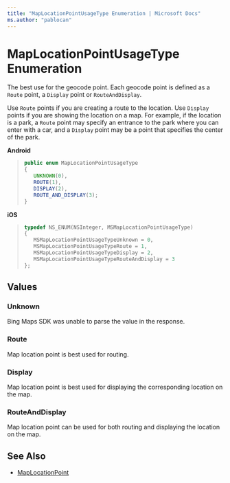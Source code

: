 ```yaml
---
title: "MapLocationPointUsageType Enumeration | Microsoft Docs"
ms.author: "pablocan"
---
```


# MapLocationPointUsageType Enumeration

The best use for the geocode point. Each geocode point is defined as a `Route` point, a `Display` point or `RouteAndDisplay`.

Use `Route` points if you are creating a route to the location. Use `Display` points if you are showing the location on a map. For example, if the location is a park, a `Route` point may specify an entrance to the park where you can enter with a car, and a `Display` point may be a point that specifies the center of the park.

**Android**

>```java
>public enum MapLocationPointUsageType
>{
>    UNKNOWN(0),
>    ROUTE(1),
>    DISPLAY(2),
>    ROUTE_AND_DISPLAY(3);
>}
>```

**iOS**

>```objectivec
>typedef NS_ENUM(NSInteger, MSMapLocationPointUsageType)
>{
>    MSMapLocationPointUsageTypeUnknown = 0,
>    MSMapLocationPointUsageTypeRoute = 1,
>    MSMapLocationPointUsageTypeDisplay = 2,
>    MSMapLocationPointUsageTypeRouteAndDisplay = 3
>};
>```

## Values

### Unknown

Bing Maps SDK was unable to parse the value in the response.

### Route

Map location point is best used for routing.

### Display

Map location point is best used for displaying the corresponding location on the map.

### RouteAndDisplay

Map location point can be used for both routing and displaying the location on the map.

## See Also

* [MapLocationPoint](MapLocationPoint-class.md)
